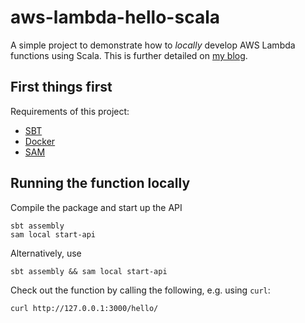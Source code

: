 # aws-lambda-hello-scala

A simple project to demonstrate how to _locally_ develop AWS Lambda functions using Scala. This is further detailed on [my blog](https://reneluijk.netlify.com/blog/).

## First things first

Requirements of this project:
- [SBT](https://www.scala-sbt.org/)
- [Docker](https://www.docker.com/)
- [SAM](https://aws.amazon.com/serverless/sam/)

## Running the function locally

Compile the package and start up the API

```
sbt assembly
sam local start-api
```

Alternatively, use
 
```sbt assembly && sam local start-api```


Check out the function by calling the following, e.g. using `curl`:

```
curl http://127.0.0.1:3000/hello/
```

